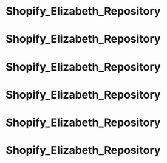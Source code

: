 # Shopify_Elizabeth_Repository
# Shopify_Elizabeth_Repository
# Shopify_Elizabeth_Repository
# Shopify_Elizabeth_Repository
# Shopify_Elizabeth_Repository
# Shopify_Elizabeth_Repository
